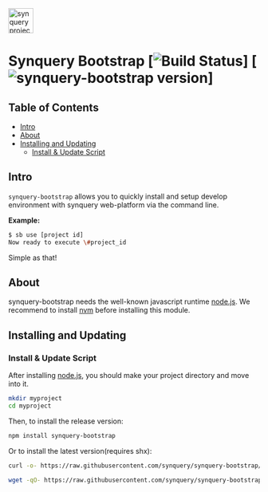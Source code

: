 <a href="https://github.com/synquery/logos">
  <picture>
    <source media="(prefers-color-scheme: dark)" srcset="https://raw.githubusercontent.com/synquery/logos/HEAD/synquery-web-patform.png" />
    <img src="https://raw.githubusercontent.com/synquery/logos/HEAD/synquery-web-patform.png" height="50" alt="synquery project logo" />
  </picture>
</a>


# Synquery Bootstrap [![Build Status](https://app.travis-ci.com/synquery/synquery-bootstrap.svg?branch=master)] [![synquery-bootstrap version](https://img.shields.io/badge/version-v0.0.1-yellow.svg)]

<!-- To update this table of contents, ensure you have run `npm install` then `npm run doctoc` -->
<!-- START doctoc generated TOC please keep comment here to allow auto update -->
<!-- DON'T EDIT THIS SECTION, INSTEAD RE-RUN doctoc TO UPDATE -->
## Table of Contents

- [Intro](#intro)
- [About](#about)
- [Installing and Updating](#installing-and-updating)
  - [Install & Update Script](#install--update-script)

<!-- END doctoc generated TOC please keep comment here to allow auto update -->

## Intro

`synquery-bootstrap` allows you to quickly install and setup develop environment with synquery web-platform via the command line.

**Example:**
```sh
$ sb use [project id]
Now ready to execute \#project_id 
```

Simple as that!


## About
synquery-bootstrap needs the well-known javascript runtime [node.js](https://nodejs.org/en/). We recommend to install [nvm](https://github.com/nvm-sh/nvm) before installing this module.

<a id="installation-and-update"></a>
<a id="install-script"></a>
## Installing and Updating

### Install & Update Script

After installing [node.js](https://nodejs.org/en/), you should make your project directory and move into it.
```sh
mkdir myproject
cd myproject
```

Then, to install the release version:  
```sh
npm install synquery-bootstrap
```


Or to install the latest version(requires shx):  
```sh
curl -o- https://raw.githubusercontent.com/synquery/synquery-bootstrap/cmd/setup.sh | bash
```
```sh
wget -qO- https://raw.githubusercontent.com/synquery/synquery-bootstrap/cmd/setup.sh | bash
```
